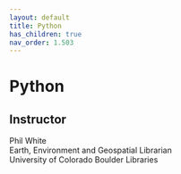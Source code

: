 ```yaml
---
layout: default
title: Python
has_children: true
nav_order: 1.503
---
```


# Python

## Instructor
Phil White\
Earth, Environment and Geospatial Librarian\
University of Colorado Boulder Libraries
